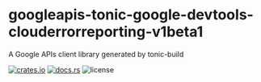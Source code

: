 # googleapis-tonic-google-devtools-clouderrorreporting-v1beta1

A Google APIs client library generated by tonic-build

[![crates.io](https://img.shields.io/crates/v/googleapis-tonic-google-devtools-clouderrorreporting-v1beta1)](https://crates.io/crates/googleapis-tonic-google-devtools-clouderrorreporting-v1beta1)
[![docs.rs](https://img.shields.io/docsrs/googleapis-tonic-google-devtools-clouderrorreporting-v1beta1)](https://docs.rs/googleapis-tonic-google-devtools-clouderrorreporting-v1beta1)
![license](https://img.shields.io/crates/l/googleapis-tonic-google-devtools-clouderrorreporting-v1beta1)

